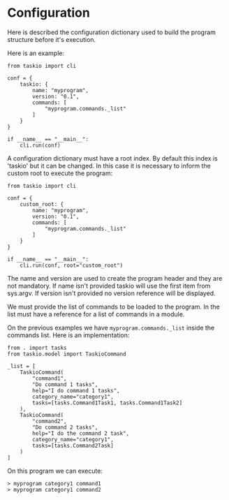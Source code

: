 # Configuration

Here is described the configuration dictionary used to build the program
structure before it's execution.

Here is an example:

```:python
from taskio import cli

conf = {
    taskio: {
        name: "myprogram",
        version: "0.1",
        commands: [
            "myprogram.commands._list"
        ]
    }
}

if __name__ == "__main__":
    cli.run(conf)
```

A configuration dictionary must have a root index. By default this index is
'taskio' but it can be changed. In this case it is necessary to inform the
custom root to execute the program:

```:python
from taskio import cli

conf = {
    custom_root: {
        name: "myprogram",
        version: "0.1",
        commands: [
            "myprogram.commands._list"
        ]
    }
}

if __name__ == "__main__":
    cli.run(conf, root="custom_root")
```

The name and version are used to create the program header and they are not
mandatory. If name isn't provided taskio will use the first item from sys.argv.
If version isn't provided no version reference will be displayed.

We must provide the list of commands to be loaded to the program. In the list
must have a reference for a list of commands in a module.

On the previous examples we have `myprogram.commands._list` inside the commands
list. Here is an implementation:

```:python
from . import tasks
from taskio.model import TaskioCommand

_list = [
    TaskioCommand(
        "command1",
        "Do command 1 tasks",
        help="I do command 1 tasks",
        category_name="category1",
        tasks=[tasks.Command1Task1, tasks.Command1Task2]
    ),
    TaskioCommand(
        "command2",
        "Do command 2 tasks",
        help="I do the command 2 task",
        category_name="category1",
        tasks=[tasks.Command2Task]
    )
]

```

On this program we can execute:

```:shell script
> myprogram category1 command1
> myprogram category1 command2
```
